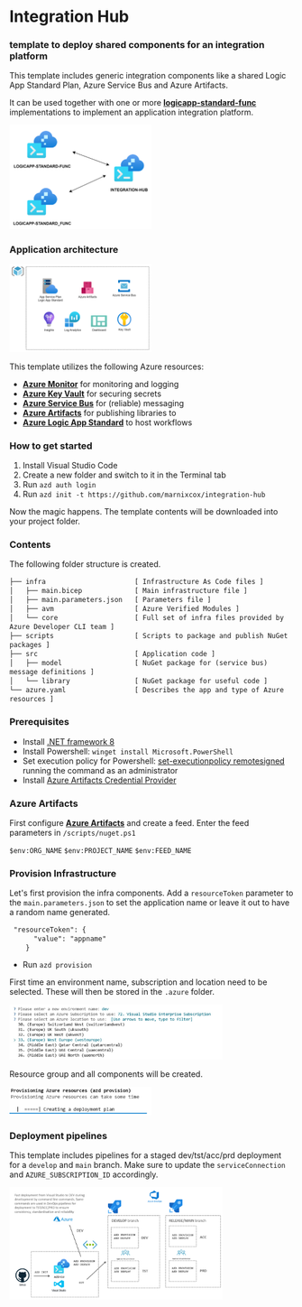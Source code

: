 # Integration Hub
### template to deploy shared components for an integration platform

This template includes generic integration components like a shared Logic App Standard Plan, Azure Service Bus and Azure Artifacts. 

It can be used together with one or more [**logicapp-standard-func**](https://github.com/marnixcox/logicapp-standard-func/) implementations to implement an application integration platform.

<img src="assets/hub.png" width="50%" alt="Deploy">


### Application architecture

<img src="assets/resources.png" width="50%" alt="Deploy">

This template utilizes the following Azure resources:

- [**Azure Monitor**](https://docs.microsoft.com/azure/azure-monitor/) for monitoring and logging
- [**Azure Key Vault**](https://docs.microsoft.com/azure/key-vault/) for securing secrets
- [**Azure Service Bus**](https://docs.microsoft.com/azure/service-bus/) for (reliable) messaging
- [**Azure Artifacts**](https://learn.microsoft.com/en-us/azure/devops/artifacts) for publishing libraries to
- [**Azure Logic App Standard**](https://docs.microsoft.com/azure/logic-app-standard/) to host workflows


### How to get started

1. Install Visual Studio Code
1. Create a new folder and switch to it in the Terminal tab
1. Run `azd auth login`
1. Run `azd init -t https://github.com/marnixcox/integration-hub`

Now the magic happens. The template contents will be downloaded into your project folder. 

### Contents

The following folder structure is created. 

```
├── infra                      [ Infrastructure As Code files ]
│   ├── main.bicep             [ Main infrastructure file ]
│   ├── main.parameters.json   [ Parameters file ]
│   ├── avm                    [ Azure Verified Modules ]
│   └── core                   [ Full set of infra files provided by Azure Developer CLI team ]
├── scripts                    [ Scripts to package and publish NuGet packages ]
├── src                        [ Application code ]
│   ├── model                  [ NuGet package for (service bus) message definitions ]
│   └── library                [ NuGet package for useful code ]
└── azure.yaml                 [ Describes the app and type of Azure resources ]

```

### Prerequisites

- Install [.NET framework 8](https://dotnet.microsoft.com/en-us/download/dotnet/thank-you/sdk-8.0.204-windows-x64-installer)
- Install Powershell: `winget install Microsoft.PowerShell`
- Set execution policy for Powershell: [set-executionpolicy remotesigned](https://learn.microsoft.com/en-us/powershell/module/microsoft.powershell.security/set-executionpolicy) running the command as an administrator
- Install [Azure Artifacts Credential Provider](https://github.com/marnixcox/integration-hub/blob/main/scripts/installcredprovider.ps1)


### Azure Artifacts 

First configure [**Azure Artifacts**](https://learn.microsoft.com/en-us/azure/devops/artifacts/start-using-azure-artifacts) and create a feed. Enter the feed parameters in `/scripts/nuget.ps1`

`$env:ORG_NAME`
`$env:PROJECT_NAME`
`$env:FEED_NAME`

### Provision Infrastructure 

Let's first provision the infra components. Add a `resourceToken` parameter to the `main.parameters.json` to set the application name or leave it out to have a random name generated.

```
 "resourceToken": {
      "value": "appname"
    }
```

- Run `azd provision`

First time an environment name, subscription and location need to be selected. These will then be stored in the `.azure` folder.

<img src="assets/env.png" width="75%" alt="Select environment, subscription">

Resource group and all components will be created.

<img src="assets/provision.png" width="50%" alt="Provision">

### Deployment pipelines

This template includes pipelines for a staged dev/tst/acc/prd deployment for a `develop` and `main` branch. Make sure to update the `serviceConnection` and  `AZURE_SUBSCRIPTION_ID` accordingly. 

<img src="assets/cicd.png" width="75%" alt="Deployment">


